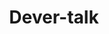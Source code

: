 ---
layout: project
title: "Dever-talk"
description: "토이프로젝트 '데버톡' 줄여서 '뎁톡'"
header-img: "img/blogbg.jpg"
category: dever-talk
---